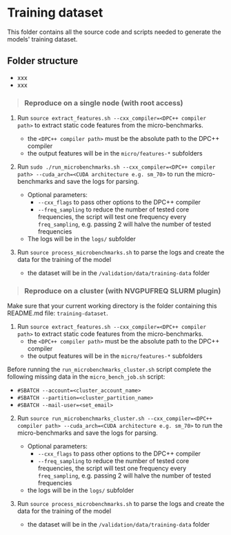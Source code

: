 # Training dataset
This folder contains all the source code and scripts needed to generate the models' training dataset.

## Folder structure
- xxx
- xxx


> ### Reproduce on a single node (with **root access**)
1. Run `source extract_features.sh --cxx_compiler=<DPC++ compiler path>` to extract static code features from the micro-benchmarks.
    - the `<DPC++ compiler path>` must be the absolute path to the DPC++ compiler
    - the output features will be in the `micro/features-*` subfolders

2. Run `sudo ./run_microbenchmarks.sh --cxx_compiler=<DPC++ compiler path> --cuda_arch=<CUDA architecture e.g. sm_70>` to run the micro-benchmarks and save the logs for parsing.
    - Optional parameters:
      - `--cxx_flags` to pass other options to the DPC++ compiler
      - `--freq_sampling` to reduce the number of tested core frequencies, the script will test one frequency every `freq_sampling`, e.g. passing 2 will halve the number of tested frequencies
    - The logs will be in the `logs/` subfolder

3. Run `source process_microbenchmarks.sh` to parse the logs and create the data for the training of the model
    - the dataset will be in the `/validation/data/training-data` folder

> ### Reproduce on a cluster (with NVGPUFREQ SLURM plugin)
Make sure that your current working directory is the folder containing this README.md file: `training-dataset`.

1. Run `source extract_features.sh --cxx_compiler=<DPC++ compiler path>` to extract static code features from the micro-benchmarks.
    - the `<DPC++ compiler path>` must be the absolute path to the DPC++ compiler
    - the output features will be in the `micro/features-*` subfolders

Before running the `run_microbenchmarks_cluster.sh` script complete the following missing data in the `micro_bench_job.sh` script:
  - `#SBATCH --account=<cluster_account_name>`
  - `#SBATCH --partition=<cluster_partition_name>`
  - `#SBATCH --mail-user=<set_email>`

2. Run `source run_microbenchmarks_cluster.sh --cxx_compiler=<DPC++ compiler path> --cuda_arch=<CUDA architecture e.g. sm_70>` to run the micro-benchmarks and save the logs for parsing.
    - Optional parameters:
      - `--cxx_flags` to pass other options to the DPC++ compiler
      - `--freq_sampling` to reduce the number of tested core frequencies, the script will test one frequency every `freq_sampling`, e.g. passing 2 will halve the number of tested frequencies
    - the logs will be in the `logs/` subfolder

3. Run `source process_microbenchmarks.sh` to parse the logs and create the data for the training of the model
    - the dataset will be in the `/validation/data/training-data` folder

